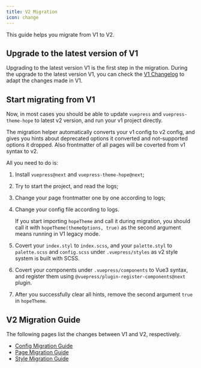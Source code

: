 ```yaml
---
title: V2 Migration
icon: change
---
```


This guide helps you migrate from V1 to V2.

<!-- more -->

## Upgrade to the latest version of V1

Upgrading to the latest version V1 is the first step in the migration. During the upgrade to the latest version V1, you can check the [V1 Changelog](https://vuepress-theme-hope.github.io/v1/changelog.html) to adapt the changes made in V1.

## Start migrating from V1

Now, in most cases you should be able to update `vuepress` and `vuepress-theme-hope` to latest v2 version, and run your v1 project directly.

The migration helper automatically converts your v1 config to v2 config, and gives you hints about deprecated options it converted and not-supported options it dropped. Also frontmatter of all pages will be coverted from v1 syntax to v2.

All you need to do is:

1. Install `vuepress@next` and `vuepress-theme-hope@next`;

1. Try to start the project, and read the logs;

1. Change your page frontmatter one by one according to logs;

1. Change your config file according to logs.

   If you start importing `hopeTheme` and call it during migration, you should call it with `hopeTheme(themeOptions, true)` as the second argument means running in V1 legacy mode.

1. Covert your `index.styl` to `index.scss`, and your `palette.styl` to `palette.scss` and `config.scss` under `.vuepress/styles` as v2 style system is built with SCSS.

1. Covert your components under `.vuepress/components` to Vue3 syntax, and register them using `@vuepress/plugin-register-components@next` plugin.

1. After you successfully clear all hints, remove the second argument `true` in `hopeTheme`.

## V2 Migration Guide

The following pages list the changes between V1 and V2, respectively.

- [Config Migration Guide](config.md)
- [Page Migration Guide](page.md)
- [Style Migration Guide](style.md)
